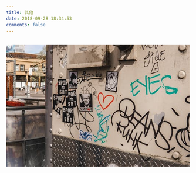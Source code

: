 ```yaml
---
title: 其他
date: 2018-09-28 18:34:53
comments: false
---
```

<br/>
<img src="/docs/images/other.jpeg"/>
<br/>
<br/>
